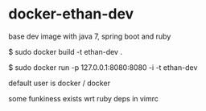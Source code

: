 # docker-ethan-dev
base dev image with java 7, spring boot and ruby

$ sudo docker build -t ethan-dev .

$ sudo docker run -p 127.0.0.1:8080:8080 -i -t ethan-dev

default user is docker / docker

some funkiness exists wrt ruby deps in vimrc
